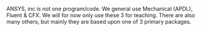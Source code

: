 ANSYS, inc is not one program/code. We general use Mechanical (APDL), Fluent & CFX. We will for now only use these 3 for teaching.
There are also many others, but mainly they are based upon one of 3 primary packages.